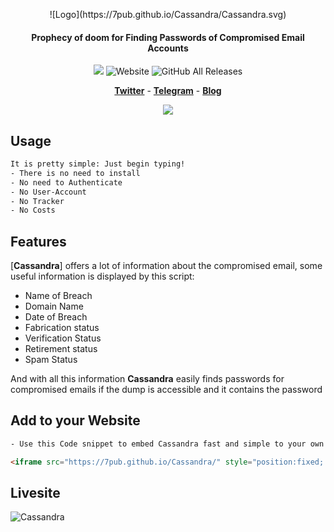 <p align="center">
 ![Logo](https://7pub.github.io/Cassandra/Cassandra.svg)
</p>
<h4 align="center">Prophecy of doom for Finding Passwords of Compromised Email Accounts</h4>

<p align="center">
  <img src="https://img.shields.io/badge/HaveIBeenPwned-v3-blue.svg?style=plastic">
  <img alt="Website" src="https://img.shields.io/website">
  <img alt="GitHub All Releases" src="https://img.shields.io/github/downloads/7pub/Cassandra/total">
</p>

<p align="center">
  <a href="https://#t"><b>Twitter</b></a>
  <span> - </span>
  <a href="https://#"><b>Telegram</b></a>
  <span> - </span>
  <a href="https://cali.run"><b>Blog</b></a>
</p>
<p align="center"><img src="https://7pub.github.io/Cassandra/repository-open-graph-template.png"></p>

<!--
| Available                            | in                                   |
|--------------------------------------|--------------------------------------|
| ![](https://#) | ![](https://#) |
-->

## Usage

```bash
It is pretty simple: Just begin typing!
- There is no need to install
- No need to Authenticate
- No User-Account
- No Tracker
- No Costs
```

## Features

[**Cassandra**] offers a lot of information about the compromised email, some useful information is displayed by this script:

* Name of Breach
* Domain Name
* Date of Breach
* Fabrication status
* Verification Status
* Retirement status
* Spam Status

And with all this information **Cassandra** easily finds passwords for compromised emails if the dump is accessible and it contains the password

## Add to your Website

```html
- Use this Code snippet to embed Cassandra fast and simple to your own Website!

<iframe src="https://7pub.github.io/Cassandra/" style="position:fixed; top:100px; left:0px; bottom:0px; right:0px; width:100%; height:100%; border:none; margin:0; padding:0; overflow:hidden; z-index:999999;"></iframe>
```

## Livesite

![Cassandra](https://7pub.github.io/Cassandra/)
